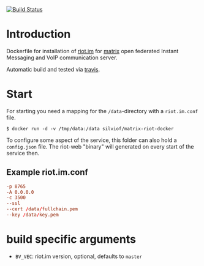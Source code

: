 
[![Build Status](https://travis-ci.org/silvio/matrix-riot-docker.svg?branch=master)](https://travis-ci.org/silvio/matrix-riot-docker)

# Introduction

Dockerfile for installation of [riot.im] for [matrix] open federated Instant
Messaging and VoIP communication server.

Automatic build and tested via [travis].

[matrix]: http://www.matrix.org
[riot.im]: https://riot.im
[travis]: https://travis-ci.org/silvio/matrix-riot-docker


# Start

For starting you need a mapping for the `/data`-directory with
a `riot.im.conf` file.

    $ docker run -d -v /tmp/data:/data silviof/matrix-riot-docker

To configure some aspect of the service, this folder can also hold
a `config.json` file. The riot-web "binary" will generated on every start of
the service then.


## Example riot.im.conf

```conf
-p 8765
-A 0.0.0.0
-c 3500
--ssl
--cert /data/fullchain.pem
--key /data/key.pem
```


# build specific arguments

* `BV_VEC`: riot.im version, optional, defaults to `master`

